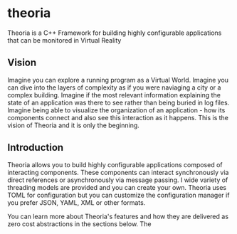 # theoria
Theoria is a C++ Framework for building highly configurable applications that can be monitored in Virtual Reality

## Vision
Imagine you can explore a running program as a Virtual World. Imagine you can dive into the layers of complexity as if you were naviaging a city or a complex building. Imagine if the most relevant information explaining the state of an application was there to see rather than being buried in log files. Imagine being able to visualize the organization of an application - how its components connect and also see this interaction as it happens. This is the vision of Theoria and it is only the beginning.

## Introduction
Theoria allows you to build highly configurable applications composed of interacting components. These components can interact synchronously via direct references or asynchronously via message passing. I wide variety of threading models are provided and you can create your own. Theoria uses TOML for configuration but you can customize the configuration manager if you prefer JSON, YAML, XML or other formats.

You can learn more about Theoria's features and how they are delivered as zero cost abstractions in the sections below. The 
